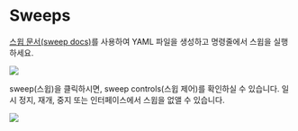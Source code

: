 # Sweeps

[스윕 문서\(sweep docs\)](https://docs.wandb.ai/v/ko/sweeps)를 사용하여 YAML 파일을 생성하고 명령줄에서 스윕을 실행하세요.

![](https://downloads.intercomcdn.com/i/o/146037524/72377a59652df4df916ef61e/sweep.png)

sweep\(스윕\)을 클릭하시면, sweep controls\(스윕 제어\)를 확인하실 수 있습니다. 일시 정지, 재개, 중지 또는 인터페이스에서 스윕을 없앨 수 있습니다.

![](https://downloads.intercomcdn.com/i/o/146037849/aeae7b64ddf7008f48dfb170/sweep+controls.png)


